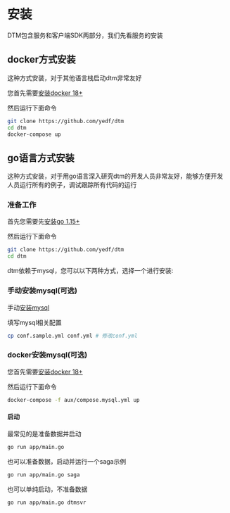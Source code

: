 # 安装

DTM包含服务和客户端SDK两部分，我们先看服务的安装

## docker方式安装

这种方式安装，对于其他语言栈启动dtm非常友好

您首先需要[安装docker 18+](https://docs.docker.com/get-docker/)

然后运行下面命令

``` bash
git clone https://github.com/yedf/dtm
cd dtm
docker-compose up
```

## go语言方式安装

这种方式安装，对于用go语言深入研究dtm的开发人员非常友好，能够方便开发人员运行所有的例子，调试跟踪所有代码的运行

### 准备工作

首先您需要先[安装go 1.15+](https://golang.google.cn/)

然后运行下面命令

``` bash
git clone https://github.com/yedf/dtm
cd dtm
```

dtm依赖于mysql，您可以以下两种方式，选择一个进行安装:

### 手动安装mysql(可选)

手动[安装mysql](https://www.mysql.com/)

填写mysql相关配置

``` bash
cp conf.sample.yml conf.yml # 修改conf.yml
```

### docker安装mysql(可选)

您首先需要[安装docker 18+](https://docs.docker.com/get-docker/)

然后运行下面命令

``` bash
docker-compose -f aux/compose.mysql.yml up
```

#### 启动

最常见的是准备数据并启动

``` bash
go run app/main.go
```

也可以准备数据，启动并运行一个saga示例

``` bash
go run app/main.go saga
```

也可以单纯启动，不准备数据

``` bash
go run app/main.go dtmsvr
```
